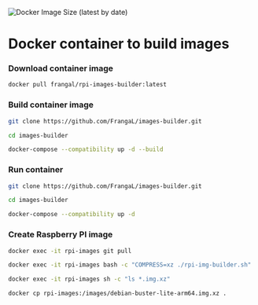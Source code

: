 ![Docker Image Size (latest by date)](https://img.shields.io/docker/image-size/frangal/rpi-images-builder)
# Docker container to build images


### Download container image

```bash
docker pull frangal/rpi-images-builder:latest
```

### Build container image

```bash
git clone https://github.com/FrangaL/images-builder.git

cd images-builder

docker-compose --compatibility up -d --build
```

### Run container

```bash
git clone https://github.com/FrangaL/images-builder.git

cd images-builder

docker-compose --compatibility up -d
```

### Create Raspberry PI image

```bash
docker exec -it rpi-images git pull

docker exec -it rpi-images bash -c "COMPRESS=xz ./rpi-img-builder.sh"

docker exec -it rpi-images sh -c "ls *.img.xz"

docker cp rpi-images:/images/debian-buster-lite-arm64.img.xz .
```

